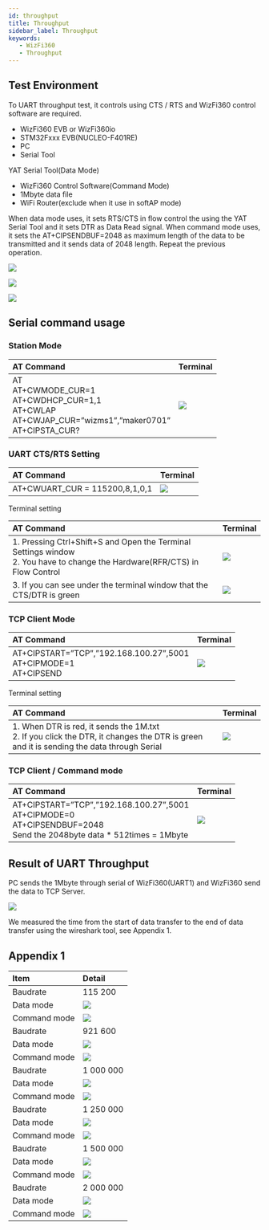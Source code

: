 ```yaml
---
id: throughput
title: Throughput
sidebar_label: Throughput
keywords: 
   - WizFi360
   - Throughput
---
```


## Test Environment

To UART throughput test, it controls using CTS / RTS and WizFi360 control software are required.

   - WizFi360 EVB or WizFi360io
   - STM32Fxxx EVB(NUCLEO-F401RE)
   - PC
   - Serial Tool 

YAT Serial Tool(Data Mode)
   -	WizFi360 Control Software(Command Mode)
   -	1Mbyte data file
   -	WiFi Router(exclude when it use in softAP mode)

When data mode uses, it sets RTS/CTS in flow control the using the YAT Serial Tool and it sets DTR as Data Read signal.
When command mode uses, it sets the AT+CIPSENDBUF=2048 as maximum length of the data to be transmitted and it sends data of 2048 length. Repeat the previous operation.

![](/img/basic_guides/throughput/throughput_setup.png)

![](/img/basic_guides/throughput/throughput_setup_1.png)

![](/img/basic_guides/throughput/throughput_setup_2.png)

## Serial command usage

### Station Mode

| AT Command |  Terminal |
:-------------------------|:-------------------------|
| AT <br /> AT+CWMODE_CUR=1 <br /> AT+CWDHCP_CUR=1,1 <br />AT+CWLAP <br />AT+CWJAP_CUR=”wizms1”,”maker0701” <br />AT+CIPSTA_CUR? | ![](/img/basic_guides/throughput/throughput_station_mode.png)|

### UART CTS/RTS Setting

| AT Command |  Terminal |
:-------------------------|:-------------------------|
| AT+CWUART_CUR = 115200,8,1,0,1 | ![](/img/basic_guides/throughput/throughput_cts_rts.png)|

Terminal setting

| AT Command |  Terminal |
:-------------------------|:-------------------------|
| 1. Pressing Ctrl+Shift+S and Open the Terminal Settings window<br />2. You have to change the Hardware(RFR/CTS) in Flow Control | ![](/img/basic_guides/throughput/throughput_cts_rts_1.png)|
| 3. If you can see under the terminal window that the CTS/DTR is green | ![](/img/basic_guides/throughput/throughput_cts_rts_2.png)|

### TCP Client Mode

| AT Command |  Terminal |
:-------------------------|:-------------------------|
| AT+CIPSTART=”TCP”,”192.168.100.27”,5001<br />AT+CIPMODE=1<br />AT+CIPSEND | ![](/img/basic_guides/throughput/throughput_client_data.png)|

Terminal setting

| AT Command |  Terminal |
:-------------------------|:-------------------------|
| 1. When DTR is red, it sends the 1M.txt<br /> 2. If you click the DTR, it changes the DTR is green and it is sending the data through Serial | ![](/img/basic_guides/throughput/throughput_client_data_1.png)|

 ### TCP Client / Command mode

 | AT Command |  Terminal |
:-------------------------|:-------------------------|
| AT+CIPSTART=”TCP”,”192.168.100.27”,5001<br />AT+CIPMODE=0<br />AT+CIPSENDBUF=2048<br />Send the 2048byte data * 512times = 1Mbyte | ![](/img/basic_guides/throughput/throughput_client_command.png)|

## Result of UART Throughput

PC sends the 1Mbyte through serial of WizFi360(UART1) and WizFi360 send the data to TCP Server.

![](/img/basic_guides/throughput/throughput_table.png)

We measured the time from the start of data transfer to the end of data transfer using the wireshark tool, see Appendix 1.

## Appendix 1

|Item|Detail|
|:----------|:-------------------------|
| Baudrate | 115 200 |
| Data mode | ![](/img/basic_guides/throughput/throughput_client_115200d.png) | 
| Command mode | ![](/img/basic_guides/throughput/throughput_client_115200c.png) |
| Baudrate | 921 600 |
| Data mode | ![](/img/basic_guides/throughput/throughput_client_921600d.png) | 
| Command mode | ![](/img/basic_guides/throughput/throughput_client_921600c.png) |
| Baudrate | 1 000 000 |
| Data mode | ![](/img/basic_guides/throughput/throughput_client_1000000d.png) | 
| Command mode | ![](/img/basic_guides/throughput/throughput_client_1000000c.png) |
| Baudrate | 1 250 000 |
| Data mode | ![](/img/basic_guides/throughput/throughput_client_1250000d.png) | 
| Command mode | ![](/img/basic_guides/throughput/throughput_client_1250000c.png) |
| Baudrate | 1 500 000 |
| Data mode | ![](/img/basic_guides/throughput/throughput_client_1500000d.png) | 
| Command mode | ![](/img/basic_guides/throughput/throughput_client_1500000c.png) |
| Baudrate | 2 000 000 |
| Data mode | ![](/img/basic_guides/throughput/throughput_client_2000000d.png) | 
| Command mode | ![](/img/basic_guides/throughput/throughput_client_2000000c.png) |
